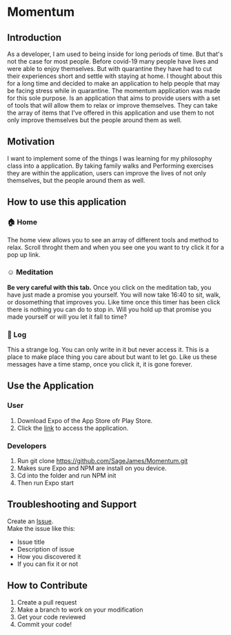 # Momentum

## Introduction

As a developer, I am used to being inside for long periods of time. But that's not the case for most people. Before covid-19 many people have lives and were able to enjoy themselves. But with quarantine they have had to cut their experiences short and settle with staying at home. I thought about this for a long time and decided to make an application to help people that may be facing stress while in quarantine. The momentum application was made for this sole purpose. Is an application that aims to provide users with a set of tools that will allow them to relax or improve themselves. They can take the array of items that I've offered in this application and use them to not only improve themselves but the people around them as well.


## Motivation

I want to implement some of the things I was learning for my philosophy class into a application. By taking family walks and Performing exercises they are within the application, users can improve the lives of not only themselves, but the people around them as well.




## How to use this application

### :house: Home
The home view allows you to see an array of different tools and method to relax. Scroll throght them and when you see one you want to try click it for a pop up link.

### :relaxed: Meditation
**Be very  careful with this tab.** Once you click on the meditation tab, you have just made a promise you yourself. You will now take 16:40 to sit, walk, or dosomething that improves you. Like time once this timer has been click there is nothing you can do to stop in. Will you hold up that promise you made yourself or will you let it fall to time?
### :book: Log
This a strange log. You can only write in it but never access it. This is a place to make place thing you care about but want to let go. Like us these messages have a time stamp, once you click it, it is gone forever.

## Use the Application

### User
1. Download Expo of the App Store ofr Play Store.
2. Click the [link](https://expo.io/@sagejames/projects/Momentum) to access the application.

### Developers
1. Run git clone https://github.com/SageJames/Momentum.git
2. Makes sure Expo and NPM are install on you device. 
3. Cd into the folder and run NPM init
4. Then run Expo start

## Troubleshooting and Support
Create an [Issue](https://github.com/SageJames/Momentum/issues).   
Make the issue like this:
* Issue title
* Description of issue
* How you discovered it
* If you can fix it or not

## How to Contribute

1. Create a pull request
2. Make a branch to work on your modification
3. Get your code reviewed
4. Commit your code!
